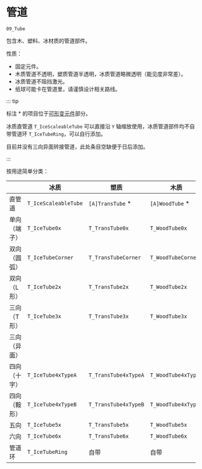 # 管道

`09_Tube`

包含木、塑料、冰材质的管道部件。

性质：

- 固定元件。
- 木质管道不透明，塑质管道半透明，冰质管道略微透明（能见度非常差）。
- 冰质管道不阻挡激光。
- 纸球可能卡在管道里，请谨慎设计相关路线。

::: tip

标注 \* 的项目位于[可形变元件](/glossary/adjustable-road.md)部分。

冰质直管道 `T_IceScaleableTube` 可以直接沿 `Y` 轴缩放使用，冰质管道部件均不自带管道环 `T_IceTubeRing`，可以自行添加。

目前并没有三向异面转接管道，此处条目空缺便于日后添加。

:::

按用途简单分类：

|              | 冰质                 | 塑质                 | 木质                |
| ------------ | -------------------- | -------------------- | ------------------- |
| 直管道       | `T_IceScaleableTube` | `[A]TransTube` \*    | `[A]WoodTube` \*    |
| 单向（端子） | `T_IceTube0x`        | `T_TransTube0x`      | `T_WoodTube0x`      |
| 双向（圆弧） | `T_IceTubeCorner`    | `T_TransTubeCorner`  | `T_WoodTubeCorner`  |
| 双向（L 形） | `T_IceTube2x`        | `T_TransTube2x`      | `T_WoodTube2x`      |
| 三向（T 形） | `T_IceTube3x`        | `T_TransTube3x`      | `T_WoodTube3x`      |
| 三向（异面） |                      |                      |                     |
| 四向（十字） | `T_IceTube4xTypeA`   | `T_TransTube4xTypeA` | `T_WoodTube4xTypeA` |
| 四向（鞍形） | `T_IceTube4xTypeB`   | `T_TransTube4xTypeB` | `T_WoodTube4xTypeB` |
| 五向         | `T_IceTube5x`        | `T_TransTube5x`      | `T_WoodTube5x`      |
| 六向         | `T_IceTube6x`        | `T_TransTube6x`      | `T_WoodTube6x`      |
| 管道环       | `T_IceTubeRing`      | 自带                 | 自带                |
